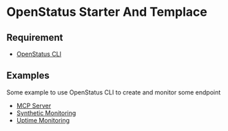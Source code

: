 # OpenStatus Starter And Templace


## Requirement

- [OpenStatus CLI](https://docs.openstatus.dev/cli/getting-started/)

## Examples

Some example to use OpenStatus CLI to create and monitor some endpoint

- [MCP Server](https://github.com/openstatusHQ/template/blob/main/mcp-server/openstatus.yaml)
- [Synthetic Monitoring](https://github.com/openstatusHQ/template/blob/main/synthetic-monitoring/openstatus.yaml)
- [Uptime Monitoring](https://github.com/openstatusHQ/template/blob/main/uptine-monitoring/openstatus.yaml)
